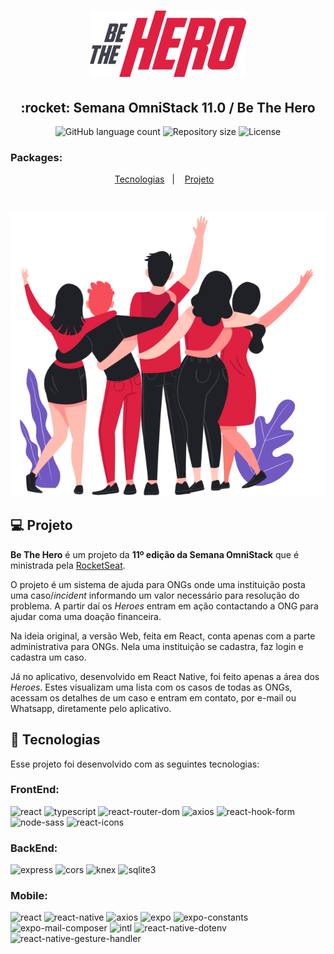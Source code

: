 <h1 align="center">
    <img alt="Be The Hero" title="#delicinha" src="./frontend/src/assets/images/logo.svg" width="250px" />
</h1>

<h2 align="center">
  :rocket: Semana OmniStack 11.0 / Be The Hero
</h2>

<p align="center">
   <img alt="GitHub language count" src="https://img.shields.io/github/languages/count/RikoKami/semana-omnistack11" />

   <img alt="Repository size" src="https://img.shields.io/github/repo-size/RikoKami/semana-omnistack11" />
  
   <img alt="License" src="https://img.shields.io/badge/license-MIT-brightgreen">
</p>

<h3>Packages:</h3>

<p align="center">
  <a href="#rocket-tecnologias">Tecnologias</a>&nbsp;&nbsp;&nbsp;|&nbsp;&nbsp;&nbsp;
  <a href="#computer-projeto">Projeto</a>&nbsp;&nbsp;&nbsp;
  <!-- <a href="#trophy-minhas-implementações">Minhas Implementações</a> -->
</p>

<br>

<p align="center">
  <img alt="Heroes" src="./frontend/src/assets/images/heroes.png" width="">
</p>

## :computer: Projeto

<strong>Be The Hero</strong> é um projeto da <strong>11º edição da Semana OmniStack</strong> que é ministrada pela [RocketSeat](https://github.com/Rocketseat).

O projeto é um sistema de ajuda para ONGs onde uma instituição posta uma caso/<i>incident</i> informando um valor necessário para resolução do problema. A partir daí os <i>Heroes</i> entram em ação contactando a ONG para ajudar coma uma doação financeira.

Na ideia original, a versão Web, feita em React, conta apenas com a parte administrativa para ONGs. Nela uma instituição se cadastra, faz login e cadastra um caso.

Já no aplicativo, desenvolvido em React Native, foi feito apenas a área dos <i>Heroes</i>. Estes visualizam uma lista com os casos de todas as ONGs, acessam os detalhes de um caso e entram em contato, por e-mail ou Whatsapp, diretamente pelo aplicativo.

## :rocket: Tecnologias

Esse projeto foi desenvolvido com as seguintes tecnologias:

### FrontEnd:

<img alt="react" src="https://img.shields.io/badge/react-%5E16.13.1-blue">
<img alt="typescript" src="https://img.shields.io/badge/typescript-%5E3.8.3-blue">
<img alt="react-router-dom" src="https://img.shields.io/badge/react--router--dom-%5E5.1.2-blue">
<img alt="axios" src="https://img.shields.io/badge/axios-%5E0.19.2-blue">
<img alt="react-hook-form" src="https://img.shields.io/badge/react--hook--form-%5E5.2.0-%23ec5990">
<img alt="node-sass" src="https://img.shields.io/badge/node--sass-%5E4.13.1-brightgreen">
<img alt="react-icons" src="https://img.shields.io/badge/react--icons-%5E3.9.0-blue">

### BackEnd:

<img alt="express" src="https://img.shields.io/badge/express-%5E4.17.1-blue">
<img alt="cors" src="https://img.shields.io/badge/cors-%5E2.8.5-blue">
<img alt="knex" src="https://img.shields.io/badge/knex-%5E0.20.13-blue">
<img alt="sqlite3" src="https://img.shields.io/badge/sqlite3-%5E4.1.1-blue">


### Mobile: 
<img alt="react" src="https://img.shields.io/badge/react-%5E16.9.0-blue">
<img alt="react-native" src="https://img.shields.io/badge/react--native-%5E4.17.1-blue">
<img alt="axios" src="https://img.shields.io/badge/axios-%5E0.19.2-blue">
<img alt="expo" src="https://img.shields.io/badge/expo-~36.0.0-brightgreen">
<img alt="expo-constants" src="https://img.shields.io/badge/expo--constants-~8.0.0-blue">
<img alt="expo-mail-composer" src="https://img.shields.io/badge/expo--mail--composer-~8.0.0-blue">
<img alt="intl" src="https://img.shields.io/badge/intl-%5E1.2.5-blue">
<img alt="react-native-dotenv" src="https://img.shields.io/badge/react--native--dotenv-%5E0.2.0-blue">
<img alt="react-native-gesture-handler" src="https://img.shields.io/badge/react--native--gesture--handler-~1.5.0-blue">


<!-- ## :trophy: Minhas Implementações

Algumas pequenas melhorias que adicionei ao projeto:

### Back-end

:white_check_mark: Melhor organização nos arquivos de rotas separando as validações do back-end (feitas com Celebrate) para um outro arquivo: <i>src/routes/validation.js</i>.

:white_check_mark: Verificação se o <i>incident</i> existe ao acessar a rota DELETE no arquivo <i>src/controllers/IncidentController.js</i>. A falta dessa validação causa erro no back-end quando passado um ID de que já foi excluído.

### Mobile

:white_check_mark: Icones nos botões de contato em <i>src/pages/details/index.js</i>.

:white_check_mark: Adicionado um container com <i>Scrollview</i> na tela de detalhes de um <i>incident</i>. Dependendo do tamanho da descrição a parte inferior da tela ficava inacessível. <i>src/pages/details/index.js</i>.

### Web

:black_square_button: Responsividade. -->